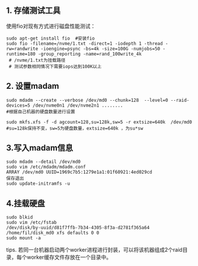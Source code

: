 ## 1. 存储测试工具
使用fio对现有方式进行磁盘性能测试：
```
sudo apt-get install fio  #安装fio
sudo fio -filename=/nvme/1.txt -direct=1 -iodepth 1 -thread -rw=randwrite -ioengine=psync -bs=4k -size=100G -numjobs=50 -runtime=180 -group_reporting -name=rand_100write_4k 
 # /nvme/1.txt为挂载路径
 # 测试参数相同情况下需要iops达到100K以上
```
## 2. 设置madam
```
sudo mdadm --create --verbose /dev/md0 --chunk=128  --level=0 --raid-devices=5 /dev/nvme0n1 /dev/nvme2n1 ........
#根据自己机器的硬盘数量进行设置
```
```
sudo mkfs.xfs -f -d agcount=128,su=128k,sw=5 -r extsize=640k  /dev/md0
#su=128k保持不变，sw=5为硬盘数量，extsize=640k ，为su*sw
```

## 3.写入madam信息
```
sudo mdadm --detail /dev/md0
sudo vim /etc/mdadm/mdadm.conf
ARRAY /dev/md0 UUID=1969c7b5:1279e1a1:01f60921:4ed029cd
保存退出
sudo update-initramfs -u
```

## 4.挂载硬盘
```
sudo blkid 
sudo vim /etc/fstab
/dev/disk/by-uuid/d81f7ffb-7b34-4305-8f3a-d2781f365a64 /home/fil/disk_md0 xfs defaults 0 0
sudo mount -a
```

tips.
若同一台机器启动两个worker进程进行封装，可以将该机器组成2个raid目录，每个worker缓存文件存放在一个目录中。


